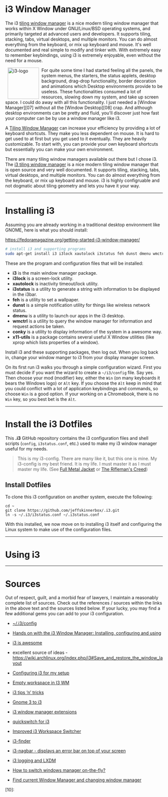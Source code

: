<!--
Maintainer:   jeffskinnerbox@yahoo.com / www.jeffskinnerbox.me
Version:      0.4.0
-->

# i3 Window Manager
The i3 [tiling window manager][01] is a nice modern tiling window manager that
works within X Window under GNU/Linux/BSD operating systems,
and primarily targeted at advanced users and developers.
It supports tiling, stacking, tabs, virtual desktops, and multiple monitors.
You can do almost everything from the keyboard, or mix up keyboard and mouse.
It's well documented and real simple to modify and tinker with.
With extremely easy to remember keybindings, using i3 is extremely enjoyable,
even without the need for a mouse.

<a href="https://i3wm.org/">
    <img class="img-rounded" style="margin: 0px 8px; float: left" title="i3 is a tiling window manager designed for X11  and runs on all version of Linux. It supports tiling, stacking, and tabbing layouts, which it handles dynamically. Configuration is achieved via plain text file and extending i3 is possible using its Unix domain socket and JSON based IPC interface from many programming languages." alt="i3-logo" src="https://upload.wikimedia.org/wikipedia/commons/8/87/I3_window_manager_logo.png" width="100" height="100" />
</a>
For quite some time I had started feeling all the panels,
the system menus, the starters, the status applets, desktop background,
drag-drop functionality, border decoration and animations
which Desktop environments provide to be useless.
These functionalities consumed a lot of resources, slowing down my system,
and take up screen space.
I could do away with all this functionality.
I just needed a [Window Manager][07] without all the [Window Desktop][08] crap.
And although desktop environments can be pretty and fluid,
you'll discover just how fast your computer can be by use a window manager like i3.

A [Tiling Window Manager][09] can increase your efficiency by providing a lot of keyboard shortcuts.
They make you less dependent on mouse.
It is hard to get used to at first but you get used to it eventually.
They are heavily customizable.
To start with, you can provide your own keyboard shortcuts
but essentially you can make your own environment.

There are many tiling window managers available out there but I chose i3.
The [i3 tiling window manager][02] is a nice modern tiling window manager
that is open source and very well documented.
It supports tiling, stacking, tabs, virtual desktops, and multiple monitors.
You can do almost everything from the keyboard, or mix up keyboard and mouse.
i3 is highly configruable and not dogmatic about tiling geometry and lets you have it your way.

----

# Installing i3
Assuming you are already working in a traditional desktop environment like GNOME,
here is what you should install:

https://fedoramagazine.org/getting-started-i3-window-manager/

```bash
# install i3 and supporting programs
sudo apt-get install i3 i3lock xautolock i3status feh dunst dmenu wmctrl conky x11-utils
```

These are the program and configuration files that will be installed:

* **i3** is the main window manager package.
* **i3lock**  is a screen-lock utility.
* **xautolock** is inactivity timeout/lock utility.
* **i3status** is a utility to generate a string with information to be displayed in the i3bar.
* **feh** is a utility to set a wallpaper.
* **dunst** is a simple notification utility for things like wireless network status.
* **dmenu** is a utility to launch our apps in the i3 desktop.
* **wmctrl** is a utility to query the window manager for information and request actions be taken.
* **conky** is a utility to display information of the system in a awesome way.
* **x11-utils** is a package contains several useful X Window utilities (like xprop which lists properties of a window).

Install i3 and these supporting packages, then log out.
When you log back in, change your window manger to i3 from your display manager screen.

On its first run i3 walks you through a simple configuration wizard.
First you must decide if you want the wizard to create a `~/i3/config` file.
Say yes.
Then choose your mod (modifier) key, either the `Win`
(on many keyboards it bears the Windows logo) or `Alt` key.
If you choose the `Alt` keep in mind that you could conflict
with a lot of application keybindings and commands, so choose `Win` is a good option.
If your working on a Chromebook, there is no `Win` key, so you best bet is the `Alt`.

----

# Install the i3 Dotfiles
This **.i3** GitHub repository contains the i3 configuration files
and shell scripts (`config`, `i3status.conf`, etc.)
used to make my i3 window manager useful for my needs.

>This is my i3-config. There are many like it, but this one is mine.
My i3-config is my best friend. It is my life. I must master it as I must master my life.
(See [Full Metal Jacket][04] or [The Rifleman's Creed][03])

## Install Dotfiles
To clone this i3 configuration on another system, execute the following:

    cd ~
    git clone https://github.com/jeffskinnerbox/.i3.git
    ln -s ~/.i3/i3status.conf ~/.i3status.conf

With this installed, we now move on to installing i3 itself
and configuring the Linux system to make use of the configuration files.

----

# Using i3

----

# Sources
Out of respect, guilt, and a morbid fear of lawyers, I maintain a reasonably
complete list of sources.
Check out the references / sources within the links in the above text and the sources listed below.
If your lucky, you may find a few additional gems you can add to your i3 configuration.

* [~/.i3/config](https://linuxious.com/files/i3/)
* [Hands on with the i3 Window Manager: Installing, configuring and using](http://www.zdnet.com/article/hands-on-with-the-i3-window-manager-installing-configuring-and-using/)
* [i3 is awesome](http://jirichara.com/i3-is-awesome)
* excellent source of ideas - https://wiki.archlinux.org/index.php/i3#Save_and_restore_the_window_layout
* [Configuring i3 for my setup](http://blog.tunnelshade.in/2014/05/making-i3-beautiful.html)
* [Empty workspace in I3 WM](http://sainathadapa.github.io/blog/i3-empty-workspace-workaround/)
* [i3 tips ‘n’ tricks](https://extendedreality.wordpress.com/2014/11/20/i3-tips-n-tricks/)
* [Gnome 3 to i3](http://www.ninjaducks.in/hacking/gnome-3-to-i-3/)

* [i3 window manager extensions](http://www.getreu.net/public/downloads/i3-extensions.html)
* [quickswitch for i3](https://github.com/proxypoke/quickswitch-for-i3)
* [Improved i3 Workspace Switcher](https://travisf.net/i3-wk-switcher)
* [i3-finder](https://www.npmjs.com/package/i3-finder)

* [i3-nagbar - displays an error bar on top of your screen](http://build.i3wm.org/docs/i3-nagbar.html)
* [i3 logging and LXDM](http://b.wardje.eu/2012/06/i3-logging-and-lxdm.html)

* [How to switch windows manager on-the-fly?](http://askubuntu.com/questions/159505/how-to-switch-windows-manager-on-the-fly)
* [Find current Window Manager and changing window manager](https://ubuntuforums.org/showthread.php?t=1709792)


[01]:https://en.wikipedia.org/wiki/Tiling_window_manager
[02]:http://i3wm.org/
[03]:https://en.wikipedia.org/wiki/Rifleman%27s_Cree
[04]:https://www.youtube.com/watch?v=YoU2hlDJmFE
[05]:
[06]:
[07]:http://xwinman.org/intro.php
[08]:http://askubuntu.com/questions/18078/what-is-the-difference-between-a-desktop-environment-and-a-window-manager
[09]:http://adereth.github.io/blog/2013/10/02/why-you-should-try-a-tiling-window-manager/
[10]:
